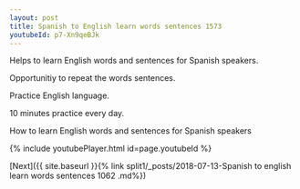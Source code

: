 ```yaml
---
layout: post
title: Spanish to English learn words sentences 1573 
youtubeId: p7-Xn9qeBJk
---
```

 
 
Helps to learn English words and sentences for Spanish speakers.

Opportunitiy to repeat the words sentences. 

Practice English language. 
 
10 minutes practice every day. 
 
How to learn English words and sentences for Spanish speakers 
 
{% include youtubePlayer.html id=page.youtubeId %}
 
 
[Next]({{ site.baseurl }}{% link  split1/_posts/2018-07-13-Spanish to english learn words sentences 1062 .md%})
 
